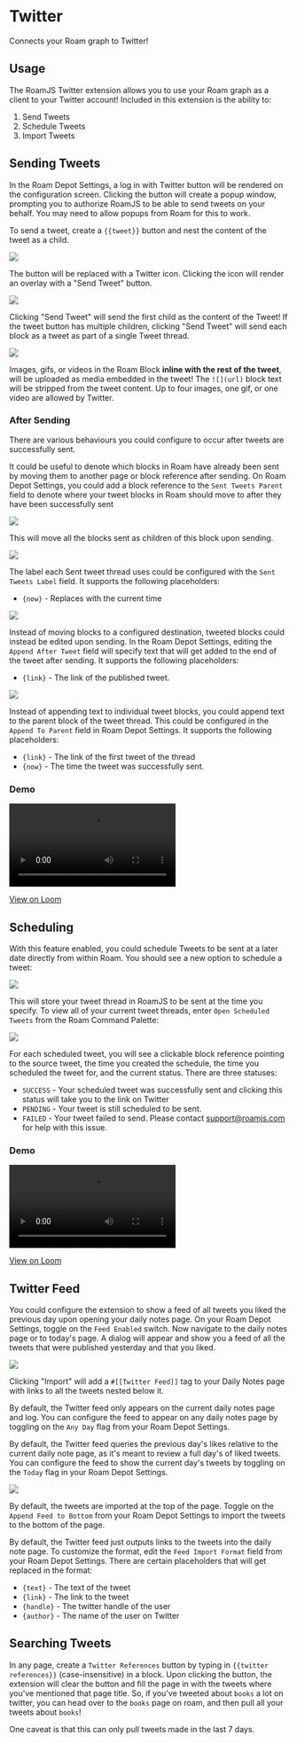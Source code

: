 # Twitter

Connects your Roam graph to Twitter!

## Usage
The RoamJS Twitter extension allows you to use your Roam graph as a client to your Twitter account! Included in this extension is the ability to:
1. Send Tweets
2. Schedule Tweets
3. Import Tweets

## Sending Tweets
In the Roam Depot Settings, a log in with Twitter button will be rendered on the configuration screen. Clicking the button will create a popup window, prompting you to authorize RoamJS to be able to send tweets on your behalf. You may need to allow popups from Roam for this to work.

To send a tweet, create a `{{tweet}}` button and nest the content of the tweet as a child.

![](https://firebasestorage.googleapis.com/v0/b/firescript-577a2.appspot.com/o/imgs%2Fapp%2Froamjs%2Fn5epsIriSq.png?alt=media&token=3c9d3bab-827f-4b1f-868c-8f3fbe935b9f)

The button will be replaced with a Twitter icon. Clicking the icon will render an overlay with a "Send Tweet" button.

![](https://firebasestorage.googleapis.com/v0/b/firescript-577a2.appspot.com/o/imgs%2Fapp%2Froamjs%2FG7_KXjVVW6.png?alt=media&token=860e48fe-40ce-45f7-bb4f-5e5e0f96c1e5)

Clicking "Send Tweet" will send the first child as the content of the Tweet!
If the tweet button has multiple children, clicking "Send Tweet" will send each block as a tweet as part of a single Tweet thread.

![](https://firebasestorage.googleapis.com/v0/b/firescript-577a2.appspot.com/o/imgs%2Fapp%2Froamjs%2Fyg_J3W5Gg_.png?alt=media&token=d923e6f8-31fc-4a5d-ab59-48c2a5912db3)

Images, gifs, or videos in the Roam Block **inline with the rest of the tweet**, will be uploaded as media embedded in the tweet! The `![](url)` block text will be stripped from the tweet content. Up to four images, one gif, or one video are allowed by Twitter.

### After Sending

There are various behaviours you could configure to occur after tweets are successfully sent.

It could be useful to denote which blocks in Roam have already been sent by moving them to another page or block reference after sending. On Roam Depot Settings, you could add a block reference to the `Sent Tweets Parent` field to denote where your tweet blocks in Roam should move to after they have been successfully sent

![](https://firebasestorage.googleapis.com/v0/b/firescript-577a2.appspot.com/o/imgs%2Fapp%2Froamjs%2FcvkxdLBNN7.png?alt=media&token=57ec2385-fbbd-4cbd-bc77-105bace9c016)

This will move all the blocks sent as children of this block upon sending.

![](https://firebasestorage.googleapis.com/v0/b/firescript-577a2.appspot.com/o/imgs%2Fapp%2Froamjs%2FZoIw9xhIc-.png?alt=media&token=cd839eea-3ac9-48f7-aec4-bd3976e11fe6)

The label each Sent tweet thread uses could be configured with the `Sent Tweets Label` field. It supports the following placeholders:
- `{now}` - Replaces with the current time

![](https://firebasestorage.googleapis.com/v0/b/firescript-577a2.appspot.com/o/imgs%2Fapp%2Froamjs%2FLRfaFOan-u.png?alt=media&token=354f479e-69d6-487f-9d5c-da06bff30c6f)

Instead of moving blocks to a configured destination, tweeted blocks could instead be edited upon sending. In the Roam Depot Settings, editing the `Append After Tweet` field will specify text that will get added to the end of the tweet after sending. It supports the following placeholders:
- `{link}` - The link of the published tweet.

![](https://firebasestorage.googleapis.com/v0/b/firescript-577a2.appspot.com/o/imgs%2Fapp%2Froamjs%2FZV_j_jY9H5.png?alt=media&token=d1d8622a-d6e8-44e1-aecb-d3887fb96851)

Instead of appending text to individual tweet blocks, you could append text to the parent block of the tweet thread. This could be configured in the `Append To Parent` field in Roam Depot Settings. It supports the following placeholders: 
- `{link}` - The link of the first tweet of the thread 
- `{now}` - The time the tweet was successfully sent.

### Demo

<video src="https://roamjs.com/loom/59efa05227f042258dee87bc0d7387e2.mp4" controls="controls"></video>

[View on Loom](https://www.loom.com/share/59efa05227f042258dee87bc0d7387e2)

## Scheduling

With this feature enabled, you could schedule Tweets to be sent at a later date directly from within Roam. You should see a new option to schedule a tweet:

![](https://firebasestorage.googleapis.com/v0/b/firescript-577a2.appspot.com/o/imgs%2Fapp%2Froamjs%2FmwKr63DHs4.png?alt=media&token=736e1395-d6bd-491b-8413-52b61caf01b0)

This will store your tweet thread in RoamJS to be sent at the time you specify. To view all of your current tweet threads, enter `Open Scheduled Tweets` from the Roam Command Palette:

![](https://firebasestorage.googleapis.com/v0/b/firescript-577a2.appspot.com/o/imgs%2Fapp%2Froamjs%2FhF2CrfFnqQ.png?alt=media&token=a2bc627b-ed78-40b0-9fa0-6cd407408830)

For each scheduled tweet, you will see a clickable block reference pointing to the source tweet, the time you created the schedule, the time you scheduled the tweet for, and the current status. There are three statuses:
- `SUCCESS` - Your scheduled tweet was successfully sent and clicking this status will take you to the link on Twitter
- `PENDING` - Your tweet is still scheduled to be sent.
- `FAILED` - Your tweet failed to send. Please contact support@roamjs.com for help with this issue.

### Demo
<video src="https://roamjs.com/loom/dd902ccc4d194319aeac24e8ddbe5499.mp4" controls="controls"></video>

[View on Loom](https://www.loom.com/share/dd902ccc4d194319aeac24e8ddbe5499)

## Twitter Feed
You could configure the extension to show a feed of all tweets you liked the previous day upon opening your daily notes page.
On your Roam Depot Settings, toggle on the `Feed Enabled` switch. Now navigate to the daily notes page or to today's page. A dialog will appear and show you a feed of all the tweets that were published yesterday and that you liked.

![](https://firebasestorage.googleapis.com/v0/b/firescript-577a2.appspot.com/o/imgs%2Fapp%2Froamjs%2FJf6chBjigi.png?alt=media&token=ffe896c9-aefc-45b9-bf11-6da2408cec6d)

Clicking "Import" will add a `#[[Twitter Feed]]` tag to your Daily Notes page with links to all the tweets nested below it.

By default, the Twitter feed only appears on the current daily notes page and log. You can configure the feed to appear on any daily notes page by toggling on the `Any Day` flag from your Roam Depot Settings.

By default, the Twitter feed queries the previous day's likes relative to the current daily note page, as it's meant to review a full day's of liked tweets. You can configure the feed to show the current day's tweets by toggling on the `Today` flag in your Roam Depot Settings.

![](https://firebasestorage.googleapis.com/v0/b/firescript-577a2.appspot.com/o/imgs%2Fapp%2Froamjs%2F6WG01-GPas.png?alt=media&token=10bc191c-bc2e-4e38-8e93-11f687ef1f33)

By default, the tweets are imported at the top of the page. Toggle on the `Append Feed to Bottom` from your Roam Depot Settings to import the tweets to the bottom of the page.

By default, the Twitter feed just outputs links to the tweets into the daily note page. To customize the format, edit the `Feed Import Format` field from your Roam Depot Settings. There are certain placeholders that will get replaced in the format:
- `{text}` - The text of the tweet
- `{link}` - The link to the tweet
- `{handle}` - The twitter handle of the user
- `{author}` - The name of the user on Twitter

## Searching Tweets
In any page, create a `Twitter References` button by typing in `{{twitter references}}` (case-insensitive) in a block. Upon clicking the button, the extension will clear the button and fill the page in with the tweets where you've mentioned that page title. So, if you've tweeted about `books` a lot on twitter, you can head over to the `books` page on roam, and then pull all your tweets about `books`!

One caveat is that this can only pull tweets made in the last 7 days.
